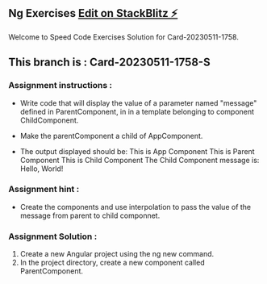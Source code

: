 ## Ng Exercises  [Edit on StackBlitz ⚡️](https://stackblitz.com/edit/ng-exercise1?file=README.md)
Welcome to Speed Code Exercises Solution for Card-20230511-1758.

## This branch is : Card-20230511-1758-S

### Assignment instructions :
- Write code that will display the value of a parameter named "message" defined in ParentComponent, in in a template belonging to component ChildComponent.
- Make the parentComponent a child of AppComponent.

- The output displayed should be:
This is App Component
This is Parent Component
This is Child Component
The Child Component message is: Hello, World!

### Assignment hint :
- Create the components and use interpolation to pass the value of the message from parent to child componnet.

### Assignment Solution :
1. Create a new Angular project using the ng new command.
2. In the project directory, create a new component called ParentComponent.

